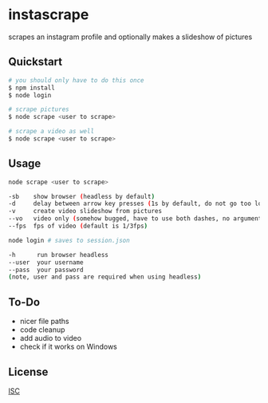 # instascrape

scrapes an instagram profile and optionally makes a slideshow of pictures

## Quickstart

```bash
# you should only have to do this once
$ npm install
$ node login

# scrape pictures
$ node scrape <user to scrape>

# scrape a video as well
$ node scrape <user to scrape>
```

## Usage

```bash
node scrape <user to scrape>

-sb    show browser (headless by default)
-d     delay between arrow key presses (1s by default, do not go too low)
-v     create video slideshow from pictures
--vo   video only (somehow bugged, have to use both dashes, no argument)
--fps  fps of video (default is 1/3fps)
```

```bash
node login # saves to session.json

-h      run browser headless
--user  your username
--pass  your password
(note, user and pass are required when using headless)
```

## To-Do
- nicer file paths
- code cleanup
- add audio to video
- check if it works on Windows

## License
[ISC](https://opensource.org/licenses/ISC)
